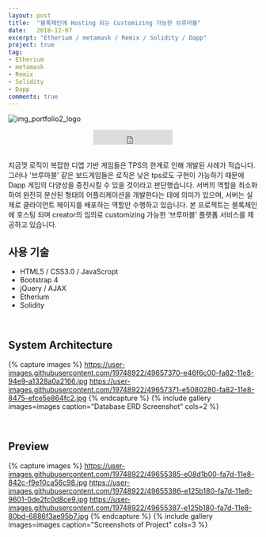 ```yaml
---
layout: post
title:  "블록체인에 Hosting 되는 Customizing 가능한 브루마블"
date:   2018-12-07
excerpt: "Etherium / metamask / Remix / Solidity / Dapp"
project: true
tag:
- Etherium
- metamask
- Remix
- Solidity
- Dapp
comments: true
---
```


![img_portfolio2_logo](https://user-images.githubusercontent.com/19748922/49652813-7624ac80-fa76-11e8-89e2-ea62a43805ed.jpg)

    
<center>
<!-- <iframe src="https://ghbtns.com/github-btn.html?user=hamyongjae&repo=Alpha&type=star&count=true&size=large" frameborder="0" scrolling="0" width="160px" height="30px"></iframe> -->
<iframe src="https://ghbtns.com/github-btn.html?user=hamyongjae&repo=Alpha&type=watch&count=true&size=large&v=2" frameborder="0" scrolling="0" width="160px" height="30px"></iframe>

</center>

<br />

 지금껏 로직이 복잡한 디앱 기반 게임들은 TPS의 한계로 인해 개발된 사례가 적습니다. 그러나 '브루마블' 같은 보드게임들은 로직은 낮은 tps로도 구현이 가능하기 때문에 Dapp 게임의 다양성을 증진시킬 수 있을 것이라고 판단했습니다. 서버의 역할을 최소화 하여 완전히 분산된 형태의 어플리케이션을 개발한다는 데에 의미가 있으며, 서버는 실제로 클라이언트 페이지를 배포하는 역할만 수행하고 있습니다. 본 프로젝트는 블록체인에 호스팅 되며 creator의 임의로 customizing 가능한 ‘브루마블’ 플랫폼 서비스를 제공하고 있습니다.

## 사용 기술
* HTML5 / CSS3.0 / JavaScropt
* Bootstrap 4
* jQuery / AJAX 
* Etherium
* Solidity


<br />


## System Architecture

{% capture images %}
https://user-images.githubusercontent.com/19748922/49657370-e46f6c00-fa82-11e8-94e9-a1328a0a2166.jpg
https://user-images.githubusercontent.com/19748922/49657371-e5080280-fa82-11e8-8475-efce5e864fc2.jpg
{% endcapture %}
{% include gallery images=images caption="Database ERD Screenshot" cols=2 %}

<br />


## Preview

{% capture images %}
	https://user-images.githubusercontent.com/19748922/49655385-e08d1b00-fa7d-11e8-842c-f9e10ca56c98.jpg
	https://user-images.githubusercontent.com/19748922/49655386-e125b180-fa7d-11e8-9601-0de2fc0d8ce9.jpg
	https://user-images.githubusercontent.com/19748922/49655387-e125b180-fa7d-11e8-80bd-6886f3ae95b7.jpg
{% endcapture %}
{% include gallery images=images caption="Screenshots of Project" cols=3 %}


